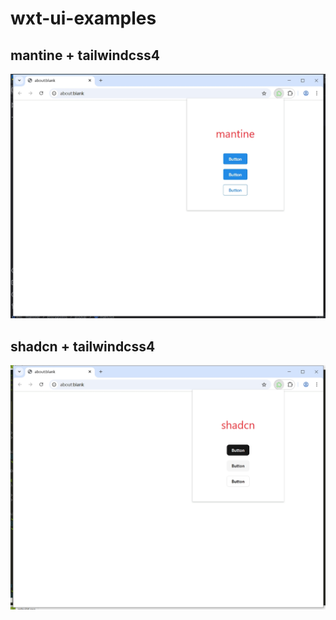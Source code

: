 # wxt-ui-examples

## mantine + tailwindcss4

![./screenshots/mantine.png](./screenshots/mantine.png)

## shadcn + tailwindcss4

![./screenshots/shadcn.png](./screenshots/shadcn.png)